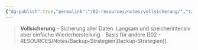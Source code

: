 ```yaml
---
{"dg-publish":true,"permalink":"/02-resources/notes/vollsicherung/","tags":["informatik/backup/typ","it-sicherheit"],"noteIcon":"","updated":"2025-09-10T17:08:18.000+02:00"}
---
```


>**Vollsicherung** - Sicherung aller Daten.
Langsam und speicherintensiv aber einfache Wiederherstellung - Basis für andere [[02 - RESOURCES/Notes/Backup-Strategien\|Backup-Strategien]].